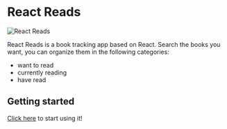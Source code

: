 # React Reads

![React Reads](src/assets/react-reads-mockup.png?raw=true)

React Reads is a book tracking app based on React. Search the books you want, you can organize them in the following categories:
- want to read
- currently reading
- have read

## Getting started
[Click here](https://davide2894.github.io/react-reads/) to start using it!
